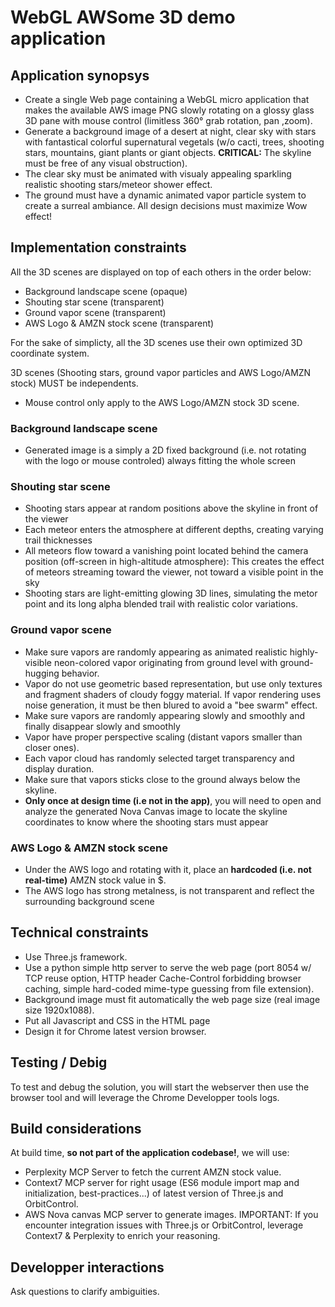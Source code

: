 
# WebGL AWSome 3D demo application

## Application synopsys

- Create a single Web page containing a WebGL micro application that makes the available AWS image PNG slowly rotating on a glossy glass 3D pane with mouse control (limitless 360° grab rotation, pan ,zoom). 
- Generate a background image of a desert at night, clear sky with stars with fantastical colorful supernatural vegetals (w/o cacti, trees, shooting stars, mountains, giant plants or giant objects. **CRITICAL:** The skyline must be free of any visual obstruction). 
- The clear sky must be animated with visualy appealing sparkling realistic shooting stars/meteor shower effect. 
- The ground must have a dynamic animated vapor particle system to create a surreal ambiance.
All design decisions must maximize Wow effect!

## Implementation constraints

All the 3D scenes are displayed on top of each others in the order below:
- Background landscape scene (opaque)
- Shouting star scene (transparent)
- Ground vapor scene (transparent)
- AWS Logo & AMZN stock scene (transparent)

For the sake of simplicty, all the 3D scenes use their own optimized 3D coordinate system.

3D scenes (Shooting stars, ground vapor particles and AWS Logo/AMZN stock) MUST be independents.
- Mouse control only apply to the AWS Logo/AMZN stock 3D scene.

### Background landscape scene

- Generated image is a simply a 2D fixed background (i.e. not rotating with the logo or mouse controled) always fitting the whole screen

### Shouting star scene

- Shooting stars appear at random positions above the skyline in front of the viewer
- Each meteor enters the atmosphere at different depths, creating varying trail thicknesses
- All meteors flow toward a vanishing point located behind the camera position (off-screen in high-altitude atmosphere): This creates the effect of meteors streaming toward the viewer, not toward a visible point in the sky
- Shooting stars are light-emitting glowing 3D lines, simulating the metor point and its long alpha blended trail with realistic color variations.

### Ground vapor scene

- Make sure vapors are randomly appearing as animated realistic highly-visible neon-colored vapor originating from ground level with ground-hugging behavior.
- Vapor do not use geometric based representation, but use only textures and fragment shaders of cloudy foggy material. If vapor rendering uses noise generation, it must be then blured to avoid a "bee swarm" effect. 
- Make sure vapors are randomly appearing slowly and smoothly and finally disappear slowly and smoothly
- Vapor have proper perspective scaling (distant vapors smaller than closer ones). 
- Each vapor cloud has randomly selected target transparency and display duration.
- Make sure that vapors sticks close to the ground always below the skyline.
- **Only once at design time (i.e not in the app)**, you will need to open and analyze the generated Nova Canvas image to locate the skyline coordinates to know where the shooting stars must appear

### AWS Logo & AMZN stock scene

- Under the AWS logo and rotating with it, place an **hardcoded (i.e. not real-time)** AMZN stock value in $.
- The AWS logo has strong metalness, is not transparent and reflect the surrounding background scene


## Technical constraints
- Use Three.js framework. 
- Use a python simple http server to serve the web page (port 8054 w/ TCP reuse option, HTTP header Cache-Control forbidding browser caching, simple hard-coded mime-type guessing from file extension). 
- Background image must fit automatically the web page size (real image size 1920x1088). 
- Put all Javascript and CSS in the HTML page
- Design it for Chrome latest version browser.

## Testing / Debig
To test and debug the solution, you will start the webserver then use the browser tool and will leverage the Chrome Developper tools logs. 

## Build considerations

At build time, **so not part of the application codebase!**, we will use:
- Perplexity MCP Server to fetch the current AMZN stock value.
- Context7 MCP server for right usage (ES6 module import map and initialization, best-practices...) of latest version of Three.js and OrbitControl.
- AWS Nova canvas MCP server to generate images.
IMPORTANT: If you encounter integration issues with Three.js or OrbitControl, leverage Context7 & Perplexity to enrich your reasoning.

## Developper interactions

Ask questions to clarify ambiguities.